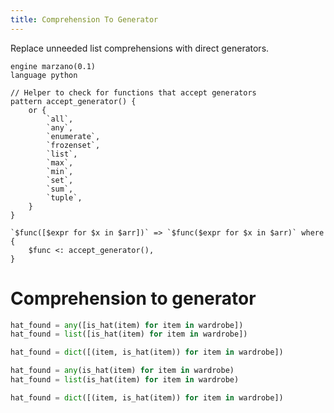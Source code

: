 ```yaml
---
title: Comprehension To Generator
---
```


Replace unneeded list comprehensions with direct generators.

```grit
engine marzano(0.1)
language python

// Helper to check for functions that accept generators
pattern accept_generator() {
    or {
        `all`,
        `any`,
        `enumerate`,
        `frozenset`,
        `list`,
        `max`,
        `min`,
        `set`,
        `sum`,
        `tuple`,
    }
}

`$func([$expr for $x in $arr])` => `$func($expr for $x in $arr)` where {
    $func <: accept_generator(),
}
```

# Comprehension to generator

```python
hat_found = any([is_hat(item) for item in wardrobe])
hat_found = list([is_hat(item) for item in wardrobe])

hat_found = dict([(item, is_hat(item)) for item in wardrobe])
```

```python
hat_found = any(is_hat(item) for item in wardrobe)
hat_found = list(is_hat(item) for item in wardrobe)

hat_found = dict([(item, is_hat(item)) for item in wardrobe])
```
